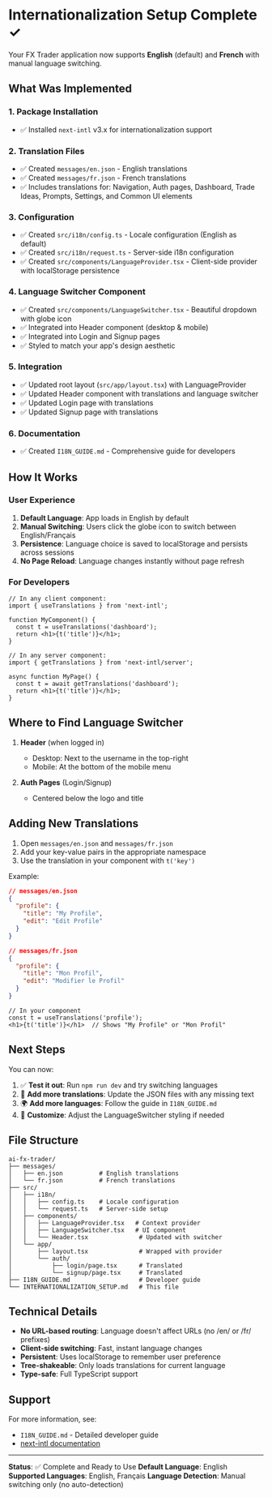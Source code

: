# Internationalization Setup Complete ✓

Your FX Trader application now supports **English** (default) and **French** with manual language switching.

## What Was Implemented

### 1. **Package Installation**
- ✅ Installed `next-intl` v3.x for internationalization support

### 2. **Translation Files**
- ✅ Created `messages/en.json` - English translations
- ✅ Created `messages/fr.json` - French translations
- ✅ Includes translations for: Navigation, Auth pages, Dashboard, Trade Ideas, Prompts, Settings, and Common UI elements

### 3. **Configuration**
- ✅ Created `src/i18n/config.ts` - Locale configuration (English as default)
- ✅ Created `src/i18n/request.ts` - Server-side i18n configuration
- ✅ Created `src/components/LanguageProvider.tsx` - Client-side provider with localStorage persistence

### 4. **Language Switcher Component**
- ✅ Created `src/components/LanguageSwitcher.tsx` - Beautiful dropdown with globe icon
- ✅ Integrated into Header component (desktop & mobile)
- ✅ Integrated into Login and Signup pages
- ✅ Styled to match your app's design aesthetic

### 5. **Integration**
- ✅ Updated root layout (`src/app/layout.tsx`) with LanguageProvider
- ✅ Updated Header component with translations and language switcher
- ✅ Updated Login page with translations
- ✅ Updated Signup page with translations

### 6. **Documentation**
- ✅ Created `I18N_GUIDE.md` - Comprehensive guide for developers

## How It Works

### User Experience
1. **Default Language**: App loads in English by default
2. **Manual Switching**: Users click the globe icon to switch between English/Français
3. **Persistence**: Language choice is saved to localStorage and persists across sessions
4. **No Page Reload**: Language changes instantly without page refresh

### For Developers
```tsx
// In any client component:
import { useTranslations } from 'next-intl';

function MyComponent() {
  const t = useTranslations('dashboard');
  return <h1>{t('title')}</h1>;
}

// In any server component:
import { getTranslations } from 'next-intl/server';

async function MyPage() {
  const t = await getTranslations('dashboard');
  return <h1>{t('title')}</h1>;
}
```

## Where to Find Language Switcher

1. **Header** (when logged in)
   - Desktop: Next to the username in the top-right
   - Mobile: At the bottom of the mobile menu

2. **Auth Pages** (Login/Signup)
   - Centered below the logo and title

## Adding New Translations

1. Open `messages/en.json` and `messages/fr.json`
2. Add your key-value pairs in the appropriate namespace
3. Use the translation in your component with `t('key')`

Example:
```json
// messages/en.json
{
  "profile": {
    "title": "My Profile",
    "edit": "Edit Profile"
  }
}

// messages/fr.json  
{
  "profile": {
    "title": "Mon Profil",
    "edit": "Modifier le Profil"
  }
}
```

```tsx
// In your component
const t = useTranslations('profile');
<h1>{t('title')}</h1>  // Shows "My Profile" or "Mon Profil"
```

## Next Steps

You can now:
1. ✅ **Test it out**: Run `npm run dev` and try switching languages
2. 📝 **Add more translations**: Update the JSON files with any missing text
3. 🌍 **Add more languages**: Follow the guide in `I18N_GUIDE.md`
4. 🎨 **Customize**: Adjust the LanguageSwitcher styling if needed

## File Structure

```
ai-fx-trader/
├── messages/
│   ├── en.json          # English translations
│   └── fr.json          # French translations
├── src/
│   ├── i18n/
│   │   ├── config.ts    # Locale configuration
│   │   └── request.ts   # Server-side setup
│   ├── components/
│   │   ├── LanguageProvider.tsx   # Context provider
│   │   ├── LanguageSwitcher.tsx   # UI component
│   │   └── Header.tsx              # Updated with switcher
│   └── app/
│       ├── layout.tsx              # Wrapped with provider
│       └── auth/
│           ├── login/page.tsx      # Translated
│           └── signup/page.tsx     # Translated
├── I18N_GUIDE.md                   # Developer guide
└── INTERNATIONALIZATION_SETUP.md   # This file
```

## Technical Details

- **No URL-based routing**: Language doesn't affect URLs (no /en/ or /fr/ prefixes)
- **Client-side switching**: Fast, instant language changes
- **Persistent**: Uses localStorage to remember user preference
- **Tree-shakeable**: Only loads translations for current language
- **Type-safe**: Full TypeScript support

## Support

For more information, see:
- `I18N_GUIDE.md` - Detailed developer guide
- [next-intl documentation](https://next-intl-docs.vercel.app/)

---

**Status**: ✅ Complete and Ready to Use
**Default Language**: English
**Supported Languages**: English, Français
**Language Detection**: Manual switching only (no auto-detection)


